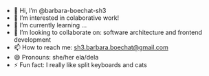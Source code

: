 - 👋 Hi, I’m @barbara-boechat-sh3
- 👀 I’m interested in colaborative work!
- 🌱 I’m currently learning ...
- 💞️ I’m looking to collaborate on: software architecture and frontend development
- 📫 How to reach me: sh3.barbara.boechat@gmail.com
- 😄 Pronouns: she/her ela/dela
- ⚡ Fun fact: I really like split keyboards and cats

<!---
barbara-boechat-sh3/barbara-boechat-sh3 is a ✨ special ✨ repository because its `README.md` (this file) appears on your GitHub profile.
You can click the Preview link to take a look at your changes.
--->
